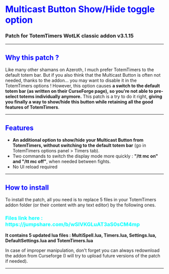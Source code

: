 <h1 style="color:blue">Multicast Button Show/Hide toggle option</h1>
<h3>Patch for TotemTimers WotLK classic addon v3.1.15</h3>

---

<h2 style="color:blue">Why this patch ?</h2>

Like many other shamans on Azeroth, I much prefer TotemTimers to the default totem bar. But if you also think that the Multicast Button is often not needed, thanks to the addon... you may want to disable it in the TotemTimers options ! However, this option causes <b>a switch to the default totem bar (as written on their CurseForge page), so you're not able to pre-select totems individually anymore.</b> This patch is a try to do it right, <b>giving you finally a way to show/hide this button while retaining all the good features of TotemTimers</b>.

---

<h2 style="color:blue">Features</h2>

* <b>An additional option to show/hide your Multicast Button from TotemTimers, without switching to the default totem bar</b> (go in TotemTimers options panel > Timers tab).
* Two commands to switch the display mode more quickly : <b>"/tt mc on" and "/tt mc off"</b>, when needed between fights.
* No UI reload required 

---

<h2 style="color:blue">How to install</h2>

To install the patch, all you need is to replace 5 files in your TotemTimers addon folder (or their content with any text editor) by the following ones. 

 <h3 style="color:cyan">Files link here : https://jumpshare.com/b/wSlVKGLuAT3aS0sCM4mp</h3>

<b>It contains 5 updated lua files :  MultiSpell.lua, Timers.lua, Settings.lua, DefaultSettings.lua and TotemTimers.lua</b>

In case of improper manipulation, don't forget you can always redownload the addon from Curseforge (I will try to upload future versions of the patch if needed).

---